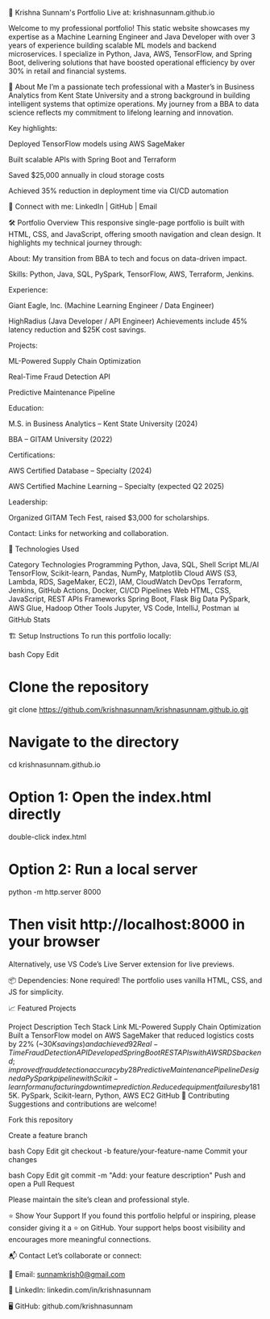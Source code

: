 
🌟 Krishna Sunnam's Portfolio
Live at: krishnasunnam.github.io

Welcome to my professional portfolio! This static website showcases my expertise as a Machine Learning Engineer and Java Developer with over 3 years of experience building scalable ML models and backend microservices. I specialize in Python, Java, AWS, TensorFlow, and Spring Boot, delivering solutions that have boosted operational efficiency by over 30% in retail and financial systems.

📖 About Me
I’m a passionate tech professional with a Master’s in Business Analytics from Kent State University and a strong background in building intelligent systems that optimize operations. My journey from a BBA to data science reflects my commitment to lifelong learning and innovation.

Key highlights:

Deployed TensorFlow models using AWS SageMaker

Built scalable APIs with Spring Boot and Terraform

Saved $25,000 annually in cloud storage costs

Achieved 35% reduction in deployment time via CI/CD automation

🔗 Connect with me:
LinkedIn | GitHub | Email

🛠️ Portfolio Overview
This responsive single-page portfolio is built with HTML, CSS, and JavaScript, offering smooth navigation and clean design. It highlights my technical journey through:

About: My transition from BBA to tech and focus on data-driven impact.

Skills: Python, Java, SQL, PySpark, TensorFlow, AWS, Terraform, Jenkins.

Experience:

Giant Eagle, Inc. (Machine Learning Engineer / Data Engineer)

HighRadius (Java Developer / API Engineer)
Achievements include 45% latency reduction and $25K cost savings.

Projects:

ML-Powered Supply Chain Optimization

Real-Time Fraud Detection API

Predictive Maintenance Pipeline

Education:

M.S. in Business Analytics – Kent State University (2024)

BBA – GITAM University (2022)

Certifications:

AWS Certified Database – Specialty (2024)

AWS Certified Machine Learning – Specialty (expected Q2 2025)

Leadership:

Organized GITAM Tech Fest, raised $3,000 for scholarships.

Contact:
Links for networking and collaboration.

🚀 Technologies Used

Category	Technologies
Programming	Python, Java, SQL, Shell Script
ML/AI	TensorFlow, Scikit-learn, Pandas, NumPy, Matplotlib
Cloud	AWS (S3, Lambda, RDS, SageMaker, EC2), IAM, CloudWatch
DevOps	Terraform, Jenkins, GitHub Actions, Docker, CI/CD Pipelines
Web	HTML, CSS, JavaScript, REST APIs
Frameworks	Spring Boot, Flask
Big Data	PySpark, AWS Glue, Hadoop
Other Tools	Jupyter, VS Code, IntelliJ, Postman
📊 GitHub Stats

🏗️ Setup Instructions
To run this portfolio locally:

bash
Copy
Edit
# Clone the repository
git clone https://github.com/krishnasunnam/krishnasunnam.github.io.git

# Navigate to the directory
cd krishnasunnam.github.io

# Option 1: Open the index.html directly
double-click index.html

# Option 2: Run a local server
python -m http.server 8000
# Then visit http://localhost:8000 in your browser
Alternatively, use VS Code’s Live Server extension for live previews.

📦 Dependencies:
None required! The portfolio uses vanilla HTML, CSS, and JS for simplicity.

📈 Featured Projects

Project	Description	Tech Stack	Link
ML-Powered Supply Chain Optimization	Built a TensorFlow model on AWS SageMaker that reduced logistics costs by 22% (~$30K savings) and achieved 92% forecast accuracy. Published MLOps scripts with 80+ GitHub stars.	TensorFlow, SageMaker, Python, MLOps	GitHub
Real-Time Fraud Detection API	Developed Spring Boot REST APIs with AWS RDS backend; improved fraud detection accuracy by 28%. Automated infrastructure with Terraform ensuring 100% uptime.	Spring Boot, Java, Terraform, AWS RDS	GitHub
Predictive Maintenance Pipeline	Designed a PySpark pipeline with Scikit-learn for manufacturing downtime prediction. Reduced equipment failures by 18%, saving ~$15K.	PySpark, Scikit-learn, Python, AWS EC2	GitHub
🤝 Contributing
Suggestions and contributions are welcome!

Fork this repository

Create a feature branch

bash
Copy
Edit
git checkout -b feature/your-feature-name
Commit your changes

bash
Copy
Edit
git commit -m "Add: your feature description"
Push and open a Pull Request

Please maintain the site’s clean and professional style.

⭐ Show Your Support
If you found this portfolio helpful or inspiring, please consider giving it a ⭐ on GitHub. Your support helps boost visibility and encourages more meaningful connections.

📬 Contact
Let’s collaborate or connect:

📧 Email: sunnamkrish0@gmail.com

🔗 LinkedIn: linkedin.com/in/krishnasunnam

🖥️ GitHub: github.com/krishnasunnam
